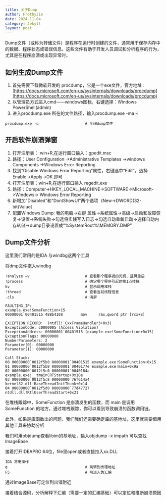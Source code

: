 ```yaml
---
title: 关于Dump
author: FrothyJin
date: 2024-11-04
category: Jekyll
layout: post
---
```


Dump文件（或称为转储文件）是程序在运行时创建的文件，通常用于保存内存中的数据、程序状态或错误信息。这些文件有助于开发人员调试和分析程序的行为，尤其是在程序崩溃或出现异常时。

## 如何生成Dump文件

1. 首先需要下载微软开发的 procdump，它是一个exe文件，官方地址：[https://docs.microsoft.com/en-us/sysinternals/downloads/procdump](https://docs.microsoft.com/en-us/sysinternals/downloads/procdump)
1. 以管理员方式进入cmd——windows图标，右键选择：Windows PowerShell(admin)
1. 进入procdump.exe 所在的文件路径，输入procdump.exe -ma -i

```
procdump.exe -u                     # 关闭dump文件
```

## 开启软件崩溃弹窗

1. 打开注册表： win+R,在运行窗口输入：gpedit.msc
1. 路径：User Configuration ->Administrative Templates ->windows Components ->Windows Error Reporting
1. 找到“Disable Windows Error Reporting”属性，右键选中“Edit”，选择Enable->Apply->OK 即可
1. 打开注册表：win+R,在运行窗口输入 regedit.exe
1. 路径：Computer->HKEY_LOCAL_MACHINE->SOFTWARE->Microsoft->Windows-> Windows Error Reporting
1. 新增加”Disabled”和“DontShowUI”两个选项（New->DWORD(32-bit)Value）
1. 配置Windows Dump: 我的电脑->右键 属性->系统属性->高级->启动和故障恢复->设置->系统失败->勾选将实践写入日志->勾选自动重新启动->选择自动内存转储->dump目录设置成“%SystemRoot%\MEMORY.DMP”

## Dump文件分析

这里我们常用的是IDA 与windbg这两个工具

将dmp文件拖入windbg
```
!analyze –v                         # 查看那个程序搞的死机、蓝屏重启
!process                            # 确定哪个程序引起的第1点挂掉
kv                                  # 显示调用堆栈
!thread                             # 查看当前线程信息
.cls                                # 清屏
```

```
FAULTING_IP:
example.exe!SomeFunction+15
00000001`00401515 488b4108        mov     rax,qword ptr [rcx+8]

EXCEPTION_RECORD:  (ntdll!_CxxFrameHandler3+0x3)
ExceptionCode: c0000005 (Access Violation)
ExceptionAddress: 00000001`00401515 (example.exe!SomeFunction+0x15)
ExceptionFlags: 00000000
NumberParameters: 2
Parameter[0]: 00000000
Parameter[1]: 00000000

Call Stack:
00 00000000`0012f5b0 00000001`00401515 example.exe!SomeFunction+0x15
01 00000000`0012f5b8 00000001`0040177e example.exe!main+0x9a
02 00000000`0012f5c0 00000001`0040184a example.exe!__tmainCRTStartup+0x10e
03 00000000`0012f5c8 00000000`76f614a4 kernel32.dll!BaseThreadInitThunk+0x14
04 00000000`0012f5d0 00000000`77d47727 ntdll.dll!RtlUserThreadStart+0x21
```

在堆栈跟踪中，SomeFunction 是崩溃发生的函数，而 main 是调用 SomeFunction 的地方。通过堆栈跟踪，你可以看到导致崩溃的函数调用链。

此外，如果是库函数出的问题，我们我们还需要确定库的基地址，这里就需要借用其他工具来协助分析

我们可用objdump查看libim的基地址，输入objdump –x impath 可以查找ImageBase

接着打开IDEAPRO 64位，file里open或者直接拉入xx.DLL

```
IDA 常用操作
g                                   # 跳转到出错地址
F5                                  # 可进入伪汇编
```
通过ImageBase可定位到出错附近

接着结合源码，分析解释下汇编（需要一定的汇编基础）可以定位和推断崩溃原因
